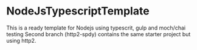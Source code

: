 # NodeJsTypescriptTemplate
This is a ready template for Nodejs using typescrit, gulp and moch/chai testing
Second branch (http2-spdy) contains the same starter project but using http2.